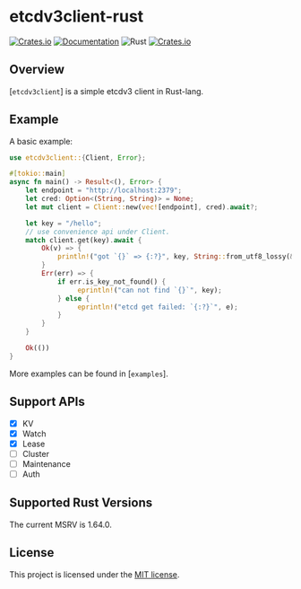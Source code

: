 etcdv3client-rust
======

[![Crates.io](https://img.shields.io/crates/v/etcdv3client)](https://crates.io/crates/etcdv3client)
[![Documentation](https://docs.rs/etcdv3client/badge.svg)](https://docs.rs/etcdv3client)
![Rust](https://github.com/zzzdong/etcdv3client-rust/workflows/Rust/badge.svg)
[![Crates.io](https://img.shields.io/crates/l/etcdv3client)](LICENSE)

## Overview

[`etcdv3client`] is a simple etcdv3 client in Rust-lang.

## Example

A basic example:
```rust
use etcdv3client::{Client, Error};

#[tokio::main]
async fn main() -> Result<(), Error> {
    let endpoint = "http://localhost:2379";
    let cred: Option<(String, String)> = None;
    let mut client = Client::new(vec![endpoint], cred).await?;

    let key = "/hello";
    // use convenience api under Client.
    match client.get(key).await {
        Ok(v) => {
            println!("got `{}` => {:?}", key, String::from_utf8_lossy(&v));
        }
        Err(err) => {
            if err.is_key_not_found() {
                 eprintln!("can not find `{}`", key);
            } else {
                 eprintln!("etcd get failed: `{:?}`", e);
            }
        }
    }

    Ok(())
}
```

More examples can be found in [`examples`].

## Support APIs

- [x] KV
- [x] Watch
- [x] Lease
- [ ] Cluster
- [ ] Maintenance
- [ ] Auth

## Supported Rust Versions

 The current MSRV is 1.64.0.

## License

This project is licensed under the [MIT license](LICENSE).
